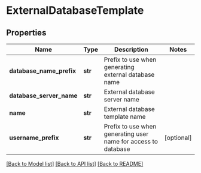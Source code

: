 # ExternalDatabaseTemplate

## Properties
Name | Type | Description | Notes
------------ | ------------- | ------------- | -------------
**database_name_prefix** | **str** | Prefix to use when generating external database name | 
**database_server_name** | **str** | External database server name | 
**name** | **str** | External database template name | 
**username_prefix** | **str** | Prefix to use when generating user name for access to database | [optional] 

[[Back to Model list]](../README.md#documentation-for-models) [[Back to API list]](../README.md#documentation-for-api-endpoints) [[Back to README]](../README.md)


